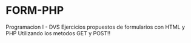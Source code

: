 # FORM-PHP
Programacion I - DVS
Ejercicios propuestos de formularios con HTML y PHP
Utilizando los metodos GET y POST!!
